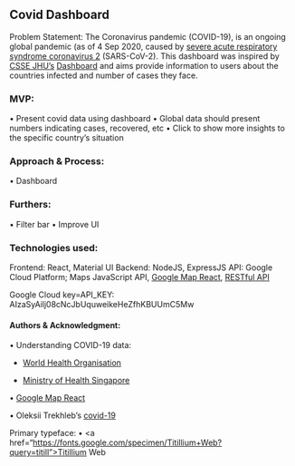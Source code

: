 ## Covid Dashboard

Problem Statement: The Coronavirus	 pandemic (COVID-19), is an ongoing global pandemic (as of 4 Sep 2020, caused by <a href=“https://www.who.int/ith/diseases/sars/en/“>severe acute respiratory syndrome coronavirus 2</a> (SARS-CoV-2). This dashboard was inspired by <a href=“https://systems.jhu.edu/“>CSSE JHU’s</a> <a href=“https://www.arcgis.com/apps/opsdashboard/index.html#/bda7594740fd40299423467b48e9ecf6”>Dashboard</a> and aims provide information to users about the countries infected and number of cases they face. 


### MVP:
• Present covid data using dashboard
• Global data should present numbers indicating cases, recovered, etc
• Click to show more insights to the specific	country’s situation
 

### Approach & Process: 
• Dashboard


### Furthers: 
• Filter bar
• Improve UI


### Technologies used:
Frontend: React, Material UI
Backend: NodeJS, ExpressJS
API: Google Cloud Platform; Maps JavaScript API, 
<a href=“https://github.com/google-map-react/google-map-react#readme”>Google Map React</a>, 
<a href=“https://restcountries.eu/#api-endpoints-all”>RESTful API</a>

Google Cloud key=API_KEY: AIzaSyAilj08cNcJbUquweikeHeZfhKBUUmC5Mw 



#### Authors & Acknowledgment: 

• Understanding COVID-19 data: 
- <a href=“https://www.who.int/news-room/feature-stories/detail/who-updates-covid-19-dashboard-with-better-data-visualization”>World Health Organisation</a>

- <a href=“https://covidsitrep.moh.gov.sg/“>Ministry of Health Singapore</a>

• <a href=“https://github.com/google-map-react/google-map-react#readme”>Google Map React</a>


• Oleksii Trekhleb’s <a href=“https://github.com/trekhleb/covid-19”>covid-19</a>


Primary typeface:
• <a href=“https://fonts.google.com/specimen/Titillium+Web?query=titill”>Titillium Web</a>
